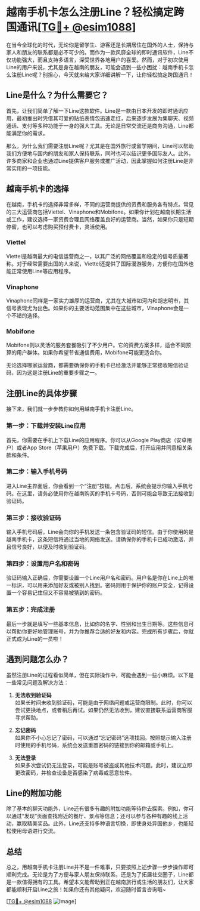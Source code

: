 # 越南手机卡怎么注册Line？轻松搞定跨国通讯[[TG💪+ @esim1088](https://t.me/s/esim1088)]

在当今全球化的时代，无论你是留学生、游客还是长期居住在国外的人士，保持与家人和朋友的联系都是必不可少的。而作为一款风靡全球的即时通讯软件，Line不仅功能强大，而且支持多语言，深受世界各地用户的喜爱。然而，对于初次使用Line的用户来说，尤其是身在越南的朋友，可能会遇到一些小困扰：越南手机卡怎么注册Line呢？别担心，今天就来给大家详细讲解一下，让你轻松搞定跨国通讯！

## Line是什么？为什么需要它？

首先，让我们简单了解一下Line这款软件。Line是一款由日本开发的即时通讯应用，最初推出时凭借其可爱的贴纸表情包迅速走红，后来逐步发展为集聊天、视频通话、支付等多种功能于一身的强大工具。无论是日常交流还是商务沟通，Line都能满足你的需求。

那么，为什么我们需要注册Line呢？尤其是在国外旅行或留学期间，Line可以帮助我们方便地与国内的朋友和家人保持联系，同时也可以结识更多国际友人。此外，许多商家和企业也通过Line提供客户服务或推广活动，因此掌握如何注册Line是非常实用的一项技能。

## 越南手机卡的选择

在越南，手机卡的选择非常多样，不同的运营商提供的资费和服务各有特点。常见的三大运营商包括Viettel、Vinaphone和Mobifone。如果你计划在越南长期生活或工作，建议选择一家资费合理且网络覆盖良好的运营商。当然，如果你只是短期停留，也可以考虑购买预付费卡，灵活使用。

### Viettel
Viettel是越南最大的电信运营商之一，以其广泛的网络覆盖和稳定的信号质量著称。对于经常需要出国的人来说，Viettel还提供了国际漫游服务，方便你在国外也能正常使用Line等应用程序。

### Vinaphone
Vinaphone同样是一家实力雄厚的运营商，尤其在大城市如河内和胡志明市，其信号表现尤为出色。如果你的主要活动范围集中在这些城市，Vinaphone会是一个不错的选择。

### Mobifone
Mobifone则以灵活的服务套餐吸引了不少用户。它的资费方案多样，适合不同预算的用户群体。如果你希望节省通信费用，Mobifone可能更适合你。

无论选择哪家运营商，都需要确保你的手机卡已经激活并能够正常接收短信验证码，因为这是注册Line的重要步骤之一。

## 注册Line的具体步骤

接下来，我们就一步步教你如何用越南手机卡注册Line。

### 第一步：下载并安装Line应用
首先，你需要在手机上下载Line的应用程序。你可以从Google Play商店（安卓用户）或者App Store（苹果用户）免费下载。下载完成后，打开应用并同意相关条款和条件。

### 第二步：输入手机号码
进入Line主界面后，你会看到一个“注册”按钮。点击后，系统会提示你输入手机号码。在这里，请务必使用你在越南购买的手机卡号码，否则可能会导致无法接收到验证码。

### 第三步：接收验证码
输入手机号码后，Line会向你的手机发送一条包含验证码的短信。由于你使用的是越南手机卡，这条短信将通过当地的网络发送。请确保你的手机卡已成功激活，并且信号良好，以便及时收到验证码。

### 第四步：设置用户名和密码
验证码输入正确后，你需要设置一个Line用户名和密码。用户名是你在Line上的唯一标识，可以用来添加好友或被别人找到。密码则用于保护你的账户安全，记得设置一个容易记住但又不容易被猜到的密码。

### 第五步：完成注册
最后一步就是填写一些基本信息，比如你的名字、性别和出生日期等。这些信息可以帮助你更好地管理账号，并为你推荐合适的好友和内容。完成所有步骤后，你就正式成为Line的一员啦！

## 遇到问题怎么办？

虽然注册Line的过程看似简单，但在实际操作中，可能会遇到一些小麻烦。以下是一些常见问题及解决方法：

1. **无法收到验证码**  
   如果长时间未收到验证码，可能是由于网络问题或运营商限制。此时，你可以尝试更换地点，或者稍后再试。如果仍然无法收到，建议直接联系运营商客服寻求帮助。

2. **忘记密码**  
   如果你不小心忘记了密码，可以通过“忘记密码”选项找回。按照提示输入注册时使用的手机号码，系统会发送重置密码的链接到你的邮箱或手机上。

3. **无法登录**  
   如果多次尝试仍无法登录，可能是账号被盗或其他技术问题。此时，建议立即更改密码，并检查设备是否感染了病毒或恶意软件。

## Line的附加功能

除了基本的聊天功能外，Line还有很多有趣的附加功能等待你去探索。例如，你可以通过“发现”页面查找附近的餐厅、景点等信息；还可以参与各种有趣的线上活动，赢取精美奖品。此外，Line还支持多种语言切换，即使身处异国他乡，也能轻松使用母语进行交流。

## 总结

总之，用越南手机卡注册Line并不是一件难事，只要按照上述步骤一步步操作即可顺利完成。无论是为了方便与家人朋友保持联系，还是为了拓展社交圈子，Line都是一款值得拥有的工具。希望本文能帮助到正在越南旅行或生活的朋友们，让大家都能顺利开启Line之旅！如果你还有其他疑问，欢迎随时留言咨询哦~

[[TG💪+ @esim1088](https://t.me/s/esim1088) ![Image](https://i.postimg.cc/4NQfJmqS/Snipaste-2025-05-13-00-14-12.png)]